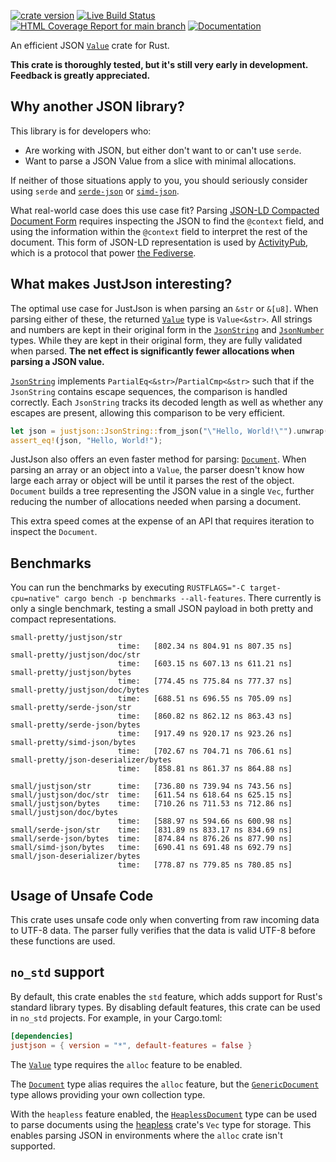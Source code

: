 [![crate version](https://img.shields.io/crates/v/justjson.svg)](https://crates.io/crates/justjson)
[![Live Build Status](https://img.shields.io/github/actions/workflow/status/khonsulabs/justjson/rust.yml?branch=main)](https://github.com/khonsulabs/justjson/actions?query=workflow:Tests)
[![HTML Coverage Report for `main` branch](https://khonsulabs.github.io/justjson/coverage/badge.svg)](https://khonsulabs.github.io/justjson/coverage/)
[![Documentation](https://img.shields.io/badge/docs-main-informational)](https://docs.rs/justjson)

An efficient JSON [`Value`][value] crate for Rust.

**This crate is thoroughly tested, but it's still very early in development.
Feedback is greatly appreciated.**

## Why another JSON library?

This library is for developers who:

- Are working with JSON, but either don't want to or can't use `serde`.
- Want to parse a JSON Value from a slice with minimal allocations.

If neither of those situations apply to you, you should seriously consider using
`serde` and [`serde-json`][serde-json] or [`simd-json`][simd-json].

What real-world case does this use case fit? Parsing [JSON-LD Compacted Document
Form][json-ld] requires inspecting the JSON to find the `@context` field, and
using the information within the `@context` field to interpret the rest of the
document. This form of JSON-LD representation is used by
[ActivityPub][activitypub], which is a protocol that power [the
Fediverse][fediverse].

## What makes JustJson interesting?

The optimal use case for JustJson is when parsing an `&str` or `&[u8]`. When
parsing either of these, the returned [`Value`][value] type is `Value<&str>`. All strings
and numbers are kept in their original form in the [`JsonString`][string] and
[`JsonNumber`][number] types. While they are kept in their original form, they
are fully validated when parsed. **The net effect is significantly fewer
allocations when parsing a JSON value.**

[`JsonString`][string] implements `PartialEq<&str>`/`PartialCmp<&str>` such that
if the `JsonString` contains escape sequences, the comparison is handled
correctly. Each `JsonString` tracks its decoded length as well as whether any
escapes are present, allowing this comparison to be very efficient.

```rust
let json = justjson::JsonString::from_json("\"Hello, World!\"").unwrap();
assert_eq!(json, "Hello, World!");
```

JustJson also offers an even faster method for parsing: [`Document`][document].
When parsing an array or an object into a `Value`, the parser doesn't know how
large each array or object will be until it parses the rest of the object.
`Document` builds a tree representing the JSON value in a single `Vec`, further
reducing the number of allocations needed when parsing a document.

This extra speed comes at the expense of an API that requires iteration to
inspect the `Document`.

## Benchmarks

You can run the benchmarks by executing `RUSTFLAGS="-C target-cpu=native" cargo
bench -p benchmarks --all-features`. There currently is only a single benchmark,
testing a small JSON payload in both pretty and compact representations.

```text
small-pretty/justjson/str
                        time:   [802.34 ns 804.91 ns 807.35 ns]
small-pretty/justjson/doc/str
                        time:   [603.15 ns 607.13 ns 611.21 ns]
small-pretty/justjson/bytes
                        time:   [774.45 ns 775.84 ns 777.37 ns]
small-pretty/justjson/doc/bytes
                        time:   [688.51 ns 696.55 ns 705.09 ns]
small-pretty/serde-json/str
                        time:   [860.82 ns 862.12 ns 863.43 ns]
small-pretty/serde-json/bytes
                        time:   [917.49 ns 920.17 ns 923.26 ns]
small-pretty/simd-json/bytes
                        time:   [702.67 ns 704.71 ns 706.61 ns]
small-pretty/json-deserializer/bytes
                        time:   [858.81 ns 861.37 ns 864.88 ns]

small/justjson/str      time:   [736.80 ns 739.94 ns 743.56 ns]
small/justjson/doc/str  time:   [611.54 ns 618.64 ns 625.15 ns]
small/justjson/bytes    time:   [710.26 ns 711.53 ns 712.86 ns]
small/justjson/doc/bytes
                        time:   [588.97 ns 594.66 ns 600.98 ns]
small/serde-json/str    time:   [831.89 ns 833.17 ns 834.69 ns]
small/serde-json/bytes  time:   [874.84 ns 876.26 ns 877.90 ns]
small/simd-json/bytes   time:   [690.41 ns 691.48 ns 692.79 ns]
small/json-deserializer/bytes
                        time:   [778.87 ns 779.85 ns 780.85 ns]
```

## Usage of Unsafe Code

This crate uses unsafe code only when converting from raw incoming data to UTF-8
data. The parser fully verifies that the data is valid UTF-8 before these
functions are used.

## `no_std` support

By default, this crate enables the `std` feature, which adds support for Rust's
standard library types. By disabling default features, this crate can be used in
`no_std` projects. For example, in your Cargo.toml:

```toml
[dependencies]
justjson = { version = "*", default-features = false }
```

The [`Value`][value] type requires the `alloc` feature to be enabled.

The [`Document`][document] type alias requires the `alloc` feature, but the
[`GenericDocument`][generic-doc] type allows providing your own collection type.

With the `heapless` feature enabled, the [`HeaplessDocument`][heapless-doc] type
can be used to parse documents using the [heapless][heapless] crate's `Vec` type
for storage. This enables parsing JSON in environments where the `alloc` crate
isn't supported.

[value]: crate::Value
[string]: crate::JsonString
[number]: crate::JsonNumber
[document]: crate::doc::Document
[generic-doc]: crate::doc::GenericDocument
[heapless-doc]: crate::doc::HeaplessDocument
[json-ld]: https://www.w3.org/TR/json-ld11/#compacted-document-form
[fediverse]: https://en.wikipedia.org/wiki/Fediverse
[activitypub]: https://www.w3.org/TR/activitypub/
[simd-json]: https://github.com/simd-lite/simd-json
[serde-json]: https://github.com/serde-rs/json
[heapless]: https://github.com/japaric/heapless
